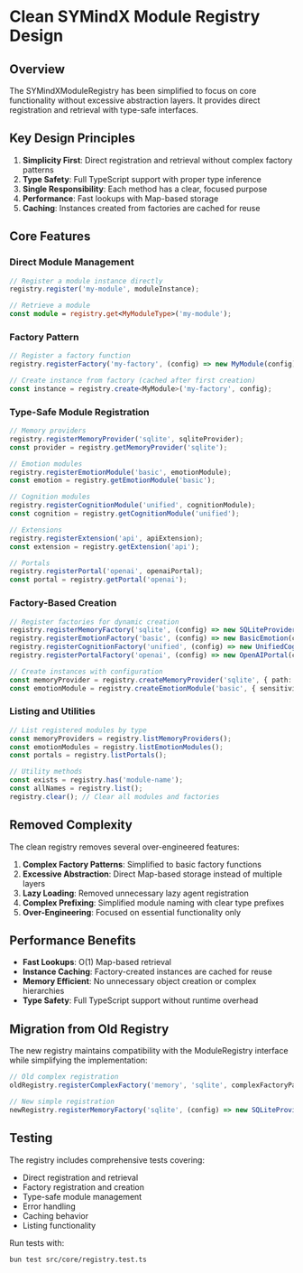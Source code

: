 # Clean SYMindX Module Registry Design

## Overview

The SYMindXModuleRegistry has been simplified to focus on core functionality without excessive abstraction layers. It provides direct registration and retrieval with type-safe interfaces.

## Key Design Principles

1. **Simplicity First**: Direct registration and retrieval without complex factory patterns
2. **Type Safety**: Full TypeScript support with proper type inference
3. **Single Responsibility**: Each method has a clear, focused purpose
4. **Performance**: Fast lookups with Map-based storage
5. **Caching**: Instances created from factories are cached for reuse

## Core Features

### Direct Module Management
```typescript
// Register a module instance directly
registry.register('my-module', moduleInstance);

// Retrieve a module
const module = registry.get<MyModuleType>('my-module');
```

### Factory Pattern
```typescript
// Register a factory function
registry.registerFactory('my-factory', (config) => new MyModule(config));

// Create instance from factory (cached after first creation)
const instance = registry.create<MyModule>('my-factory', config);
```

### Type-Safe Module Registration
```typescript
// Memory providers
registry.registerMemoryProvider('sqlite', sqliteProvider);
const provider = registry.getMemoryProvider('sqlite');

// Emotion modules
registry.registerEmotionModule('basic', emotionModule);
const emotion = registry.getEmotionModule('basic');

// Cognition modules
registry.registerCognitionModule('unified', cognitionModule);
const cognition = registry.getCognitionModule('unified');

// Extensions
registry.registerExtension('api', apiExtension);
const extension = registry.getExtension('api');

// Portals
registry.registerPortal('openai', openaiPortal);
const portal = registry.getPortal('openai');
```

### Factory-Based Creation
```typescript
// Register factories for dynamic creation
registry.registerMemoryFactory('sqlite', (config) => new SQLiteProvider(config));
registry.registerEmotionFactory('basic', (config) => new BasicEmotion(config));
registry.registerCognitionFactory('unified', (config) => new UnifiedCognition(config));
registry.registerPortalFactory('openai', (config) => new OpenAIPortal(config));

// Create instances with configuration
const memoryProvider = registry.createMemoryProvider('sqlite', { path: './data.db' });
const emotionModule = registry.createEmotionModule('basic', { sensitivity: 0.8 });
```

### Listing and Utilities
```typescript
// List registered modules by type
const memoryProviders = registry.listMemoryProviders();
const emotionModules = registry.listEmotionModules();
const portals = registry.listPortals();

// Utility methods
const exists = registry.has('module-name');
const allNames = registry.list();
registry.clear(); // Clear all modules and factories
```

## Removed Complexity

The clean registry removes several over-engineered features:

1. **Complex Factory Patterns**: Simplified to basic factory functions
2. **Excessive Abstraction**: Direct Map-based storage instead of multiple layers
3. **Lazy Loading**: Removed unnecessary lazy agent registration
4. **Complex Prefixing**: Simplified module naming with clear type prefixes
5. **Over-Engineering**: Focused on essential functionality only

## Performance Benefits

- **Fast Lookups**: O(1) Map-based retrieval
- **Instance Caching**: Factory-created instances are cached for reuse
- **Memory Efficient**: No unnecessary object creation or complex hierarchies
- **Type Safety**: Full TypeScript support without runtime overhead

## Migration from Old Registry

The new registry maintains compatibility with the ModuleRegistry interface while simplifying the implementation:

```typescript
// Old complex registration
oldRegistry.registerComplexFactory('memory', 'sqlite', complexFactoryPattern);

// New simple registration
newRegistry.registerMemoryFactory('sqlite', (config) => new SQLiteProvider(config));
```

## Testing

The registry includes comprehensive tests covering:
- Direct registration and retrieval
- Factory registration and creation
- Type-safe module management
- Error handling
- Caching behavior
- Listing functionality

Run tests with:
```bash
bun test src/core/registry.test.ts
```